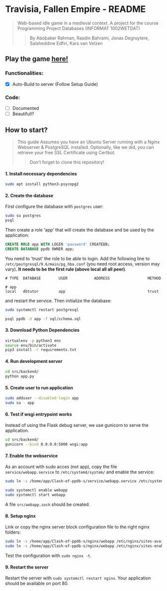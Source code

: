 # Travisia, Fallen Empire - README
> Web-based idle game in a medieval context. A project for the course Programming Project Databases (INFORMAT 1002WETDAT)
> > By Abobaker Rahman, Raadin Bahrami, Jonas Degruytere, Salaheddine Edfiri, Kars van Velzen

## Play the game [here!](https://team8.ua-ppdb.me/)

### Functionalities: 
- [X] Auto-Build to server (Follow Setup Guide)

### Code:
- [ ] Documented
- [ ] Beautifull?

## How to start?

> This guide Assumes you have an Ubuntu Server running with a Nginx Webserver & PostgreSQL installed. Optionally, like we did, you can retrieve your free SSL Certificate using Certbot. 
> > Don't forget to clone this repository!

#### 1. Install necessary dependencies
```bash
sudo apt install python3-psycopg2
```

#### 2. Create the database
First configure the database with `postgres` user:
```bash
sudo su postgres
psql
```
Then create a role 'app' that will create the database and be used by the application:
```sql
CREATE ROLE app WITH LOGIN 'password' CREATEDB;
CREATE DATABASE ppdb OWNER app;
```

You need to 'trust' the role to be able to login. Add the following line to `/etc/postgresql/9.6/main/pg_hba.conf` (you need root access, version may vary). __It needs to be the first rule (above local all all peer)__.
```
# TYPE  DATABASE        USER            ADDRESS                 METHOD

# app
local   dbtutor         app                                     trust
```
and restart the service. Then initialize the database:
```bash
sudo systemctl restart postgresql

psql ppdb -U app -f sql/schema.sql
```

#### 3. Download Python Dependencies

```bash
virtualenv -p python3 env
source env/bin/activate
pip3 install -r requirements.txt
```

#### 4. Run development server
```bash
cd src/backend/
python app.py
```

#### 5. Create user to run application
```bash
sudo adduser --disabled-login app
sudo su - app
```

#### 6. Test if wsgi entrypoint works
Instead of using the Flask debug server, we use gunicorn to serve the application.
```bash
cd src/backend/
gunicorn --bind 0.0.0.0:5000 wsgi:app
```

#### 7. Enable the webservice
As an account with sudo acces (not app), copy the file `service/webapp.service` to `/etc/systemd/system/` and enable the service:

```bash
sudo ln -s /home/app/Clash-of-ppdb-s/service/webapp.service /etc/systemd/system/

sudo systemctl enable webapp
sudo systemctl start webapp
```
A file `src/webapp.sock` should be created.

#### 8. Setup nginx
Link or copy the nginx server block configuration file to the right nginx folders:
```bash
sudo ln -s /home/app/Clash-of-ppdb-s/nginx/webapp /etc/nginx/sites-available/
sudo ln -s /home/app/Clash-of-ppdb-s/nginx/webapp /etc/nginx/sites-enabled/
```

Test the configuration with `sudo nginx -t`.

#### 9. Restart the server

Restart the server with `sudo systemctl restart nginx`. Your application should be available on port 80.
